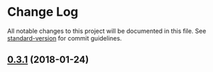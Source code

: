 # Change Log

All notable changes to this project will be documented in this file. See [standard-version](https://github.com/conventional-changelog/standard-version) for commit guidelines.

<a name="0.3.1"></a>
## [0.3.1](https://github.com/lexich/gulp-css-image/compare/0.3.0...0.3.1) (2018-01-24)
